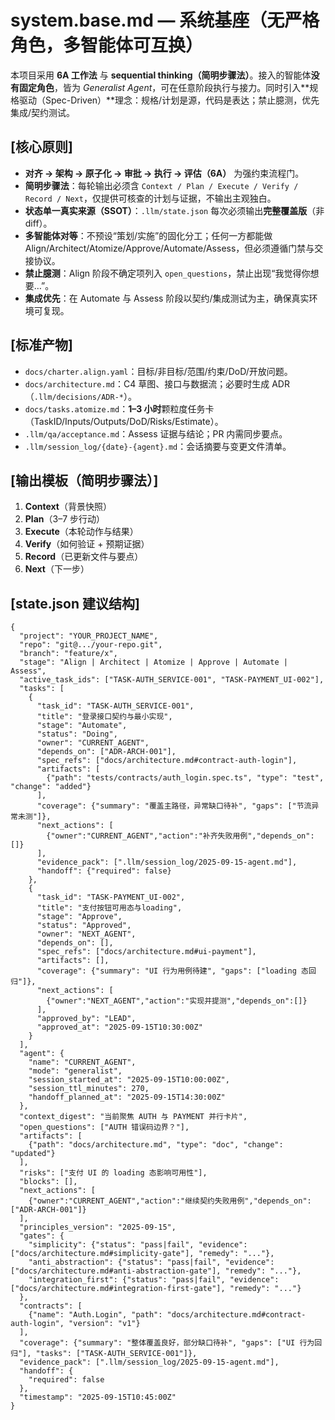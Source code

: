 # system.base.md — 系统基座（无严格角色，多智能体可互换）

本项目采用 **6A 工作法** 与 **sequential thinking（简明步骤法）**。接入的智能体**没有固定角色**，皆为 *Generalist Agent*，可在任意阶段执行与接力。同时引入**规格驱动（Spec-Driven）**理念：规格/计划是源，代码是表达；禁止臆测，优先集成/契约测试。

## [核心原则]
- **对齐 → 架构 → 原子化 → 审批 → 执行 → 评估（6A）** 为强约束流程门。
- **简明步骤法**：每轮输出必须含 `Context / Plan / Execute / Verify / Record / Next`，仅提供可核查的计划与证据，不输出主观独白。
- **状态单一真实来源（SSOT）**：`.llm/state.json` 每次必须输出**完整覆盖版**（非 diff）。
- **多智能体对等**：不预设“策划/实施”的固化分工；任何一方都能做 Align/Architect/Atomize/Approve/Automate/Assess，但必须遵循门禁与交接协议。
- **禁止臆测**：Align 阶段不确定项列入 `open_questions`，禁止出现“我觉得你想要…”。
 - **集成优先**：在 Automate 与 Assess 阶段以契约/集成测试为主，确保真实环境可复现。

## [标准产物]
- `docs/charter.align.yaml`：目标/非目标/范围/约束/DoD/开放问题。
- `docs/architecture.md`：C4 草图、接口与数据流；必要时生成 ADR（`.llm/decisions/ADR-*`）。
- `docs/tasks.atomize.md`：**1–3 小时**颗粒度任务卡（TaskID/Inputs/Outputs/DoD/Risks/Estimate）。
- `.llm/qa/acceptance.md`：Assess 证据与结论；PR 内需同步要点。
- `.llm/session_log/{date}-{agent}.md`：会话摘要与变更文件清单。

## [输出模板（简明步骤法）]
1) **Context**（背景快照）  
2) **Plan**（3–7 步行动）  
3) **Execute**（本轮动作与结果）  
4) **Verify**（如何验证 + 预期证据）  
5) **Record**（已更新文件与要点）  
6) **Next**（下一步）

## [state.json 建议结构]
```jsonc
{
  "project": "YOUR_PROJECT_NAME",
  "repo": "git@.../your-repo.git",
  "branch": "feature/x",
  "stage": "Align | Architect | Atomize | Approve | Automate | Assess",
  "active_task_ids": ["TASK-AUTH_SERVICE-001", "TASK-PAYMENT_UI-002"],
  "tasks": [
    {
      "task_id": "TASK-AUTH_SERVICE-001",
      "title": "登录接口契约与最小实现",
      "stage": "Automate",
      "status": "Doing",
      "owner": "CURRENT_AGENT",
      "depends_on": ["ADR-ARCH-001"],
      "spec_refs": ["docs/architecture.md#contract-auth-login"],
      "artifacts": [
        {"path": "tests/contracts/auth_login.spec.ts", "type": "test", "change": "added"}
      ],
      "coverage": {"summary": "覆盖主路径，异常缺口待补", "gaps": ["节流异常未测"]},
      "next_actions": [
        {"owner":"CURRENT_AGENT","action":"补齐失败用例","depends_on":[]}
      ],
      "evidence_pack": [".llm/session_log/2025-09-15-agent.md"],
      "handoff": {"required": false}
    },
    {
      "task_id": "TASK-PAYMENT_UI-002",
      "title": "支付按钮可用态与loading",
      "stage": "Approve",
      "status": "Approved",
      "owner": "NEXT_AGENT",
      "depends_on": [],
      "spec_refs": ["docs/architecture.md#ui-payment"],
      "artifacts": [],
      "coverage": {"summary": "UI 行为用例待建", "gaps": ["loading 态回归"]},
      "next_actions": [
        {"owner":"NEXT_AGENT","action":"实现并提测","depends_on":[]}
      ],
      "approved_by": "LEAD",
      "approved_at": "2025-09-15T10:30:00Z"
    }
  ],
  "agent": {
    "name": "CURRENT_AGENT",
    "mode": "generalist",
    "session_started_at": "2025-09-15T10:00:00Z",
    "session_ttl_minutes": 270,
    "handoff_planned_at": "2025-09-15T14:30:00Z"
  },
  "context_digest": "当前聚焦 AUTH 与 PAYMENT 并行卡片",
  "open_questions": ["AUTH 错误码边界？"],
  "artifacts": [
    {"path": "docs/architecture.md", "type": "doc", "change": "updated"}
  ],
  "risks": ["支付 UI 的 loading 态影响可用性"],
  "blocks": [],
  "next_actions": [
    {"owner":"CURRENT_AGENT","action":"继续契约失败用例","depends_on":["ADR-ARCH-001"]}
  ],
  "principles_version": "2025-09-15",
  "gates": {
    "simplicity": {"status": "pass|fail", "evidence": ["docs/architecture.md#simplicity-gate"], "remedy": "..."},
    "anti_abstraction": {"status": "pass|fail", "evidence": ["docs/architecture.md#anti-abstraction-gate"], "remedy": "..."},
    "integration_first": {"status": "pass|fail", "evidence": ["docs/architecture.md#integration-first-gate"], "remedy": "..."}
  },
  "contracts": [
    {"name": "Auth.Login", "path": "docs/architecture.md#contract-auth-login", "version": "v1"}
  ],
  "coverage": {"summary": "整体覆盖良好，部分缺口待补", "gaps": ["UI 行为回归"], "tasks": ["TASK-AUTH_SERVICE-001"]},
  "evidence_pack": [".llm/session_log/2025-09-15-agent.md"],
  "handoff": {
    "required": false
  },
  "timestamp": "2025-09-15T10:45:00Z"
}
```
